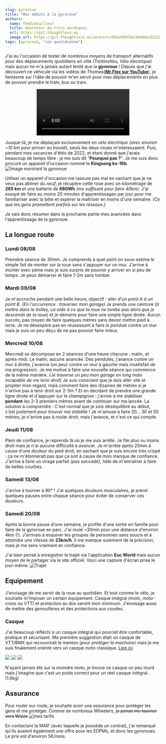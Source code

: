 ```yaml
---
slug: gyroroue
title: "Mes débuts à la gyroroue"
authors:
  name: TheBidouilleur
  title: Adorateur de trucs merdiques
  url: https://git.thoughtless.eu
  image_url: https://git.thoughtless.eu/avatars/05bed00fb8cb64b8e3b222f797bcd3d8
tags: [gyroroue, "vie quotidienne"]
---
```

J'ai eu l'occasion de tester de nombreux moyens de transport alternatifs pour des déplacements quotidiens en ville *(Trottinettes, Vélo électrique)* mais aucun ne m'a jamais autant tenté que la **gyroroue** ! 
Depuis que j'ai découvert ce véhicule via les vidéos de *Thomas*(**[Mr.Flex sur YouTube](https://www.youtube.com/c/MonsieurFlex)**), je fantasme sur l'idée de pouvoir m'en servir pour mes déplacements en plus de pouvoir prendre le train, bus ou tram.

<center>
<video>
<source src="https://yewtu.be/embed/gig7h5cky4k" autoplay="false"></source>
</video>
</center>

Jusque-là, je me déplaçais exclusivement en *vélo électrique (avec environ ~10 km pour arriver au travail)*, seuls les deux-roues m'intéressaient.
Puis, pendant mes vacances d'étés de 2022, et étant donné que j'avais beaucoup de temps libre : je me suis dit "**Pourquoi pas ?**".
Je me suis donc procuré un appareil d'occasion nommé le **Kingsong ks-16b**. 
![Image montrant la gyroroue](./kingsong-ks16b.jpg) 

Utiliser un appareil d'occasion me rassure pas mal en sachant que je ne veux pas abîmer du *neuf*, je récupère cette roue avec un kilométrage de **265 km** et une batterie de **680Wh** *(me suffisant pour faire 40km)*.
J'ai essayé de faire au moins 20 minutes d'apprentissages par jour pour me familiariser avec la bête et espérer la maîtriser en moins d'une semaine. *(Ce que les gens promettent parfois sur les réseaux.)*

Je vais donc résumer dans la prochaine partie mes avancées dans l'apprentissage de la gyroroue. 

## La longue route

### Lundi 08/08
Première séance de *30min*. Je comprends à quel point on sous-estime le simple fait de monter sur la roue sans s'appuyer sur un mur. J'arrive à monter avec peine mais je suis surpris de pouvoir y arriver en si peu de temps. 
Je peux démarrer et faire 1-2m sans tomber. 
### Mardi 09/08
Je m'accroche pendant une belle heure, objectif : *aller d'un point A à un point B*. *(En l'occurrence : traverser mon garage)*
Je prends une ceinture *(à mettre dans le trolley, ça aide à ce que la roue ne tombe pas alors que je descends de la roue)* et je démarre pour faire une simple ligne droite. Aucun succès, pas moyen de faire quelques mètres sans devoir mettre pied à terre. 
Je ne désespère pas en réussissant à faire *le pendule* contre un mur mais je suis un peu déçu de ne pas pouvoir faire mieux. 
### Mercredi 10/08
Mercredi se décompose en 2 séances d'une heure chacune : matin, et après-midi. 
Le matin, aucune avancée. Des pendules, j'avance contre un mur à droite, j'avance *(un peu)* contre un mur à gauche mais insatisfait de ma progression. 
Je me motive à faire une nouvelle séance qui commence de la même manière. *(Je traverse un peu mon garage en long mais incapable de me tenir droit)*
Je suis conscient que je dois aller vite et projeter mon regard, mais comment faire des dizaines de mètres si je n'arrive pas à tenir droit sur 2-3m ? Et en décidant de prendre une grande ligne droite et d'appuyer sur le champignon : j'arrive à me stabiliser **pendant** les 2-3 premiers mètres avant de continuer sur ma lancée. 
La solution à comprendre : C'est normal que je sois déséquilibré au début, c'est justement *pour trouver ma stabilité* ! 
Je m'amuse à faire 20… 30 et 50 mètres, je n'arrive pas à rouler droit, mais j'avance, et c'est ce qui compte. 
### Jeudi 11/08
Plein de confiance, je reprends là où je me suis arrêté. Je file plus ou moins droit mais je n'ai aucune difficulté à avancer. 
Je m'arrête après 20min à cause d'une douleur du pied droit, en sachant que je suis encore très crispé : ça ne m'étonnerait pas que ça soit à cause de mon manque de confiance. 
J'arrive à faire un virage parfait *(pas saccadé)*, hâte de m'entraîner à faire de belles courbes.
### Samedi 13/08
J'arrive à tourner à 90° ! 
J'ai quelques douleurs musculaires, je prend quelques pauses entre chaque séance pour éviter de conserver ces douleurs. 
### Samedi 20/08
Après la bonne pause d'une semaine, je profite d'une sortie en famille pour faire de la gyroroue en parc. 
J'ai roulé ~30min pour une distance d'environ 4km (!). J'arrivais à esquiver les groupes de personnes sans soucis et à atteindre une vitesse de **23km/h**. 
Il me manque surement de la précision, mais je me sens vraiment en confiance. 

J'ai bien pensé à enregistrer le trajet via l'application **Euc World** mais aucun moyen de le partager via le site officiel. Voici une capture d'écran prise le jour-même. 
![Trajet](./trajet.jpg)


 ## Equipement

J'envisage de me servir de la roue au quotidien. Et tout comme le vélo, je souhaite m'imposer un certain équipement. 
Casque intégral *(moto, moto-cross ou VTT)* et protection au dos seront mon minimum. J'envisage aussi de mettre des genouillères et des protections aux coudes. 

### Casque
J'ai beaucoup réfléchi à un casque intégral qui pourrait être confortable, pratique et sécurisant. 
Ma première suggestion était un casque de VTT/BMX qui recouvrirait le menton *(pour protéger la machoire)* mais je me suis finalement orienté vers un casque moto classique. [Lien ici](https://www.amazon.fr/Casque-Speedway-modulaire-homologu%C3%A9-visi%C3%A8re-Blanc-Noir-Mat/dp/B07YZD2VXL/)

![](./casque1.jpg)
![](./casque2.jpg)
![](./casque3.jpg)

N'ayant jamais été sur la moindre moto, je trouve ce casque un peu lourd mais j'imagine que c'est un poids correct pour un réel casque intégral. (1.6kg)


## Assurance
Pour rouler sur route, je souhaite avoir une assurance pour protéger les gens et me protéger. Comme de nombreux Wheelers, ~~je pense me tourner vers Wizza~~
![mes tarifs](./assurance.png)

En contactant la MAIF (avec laquelle je possède un contrat), j'ai remarqué qu'ils avaient également une offre pour les EDPMs, et donc les gyroroues. 
Le prix est d'environ 5€/mois.
